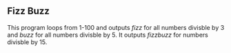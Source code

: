 ## Fizz Buzz

This program loops from 1-100 and outputs _fizz_ for all numbers divisble by 3 and _buzz_ for all numbers divisble by 5.  It outputs _fizzbuzz_ for numbers divisble by 15.
